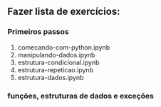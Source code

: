 ## Fazer lista de exercícios:


### Primeiros passos
1) comecando-com-python.ipynb
2) manipulando-dados.ipynb
3) estrutura-condicional.ipynb
4) estrutura-repeticao.ipynb
5) estrutura-dados.ipynb

### funções, estruturas de dados e exceções